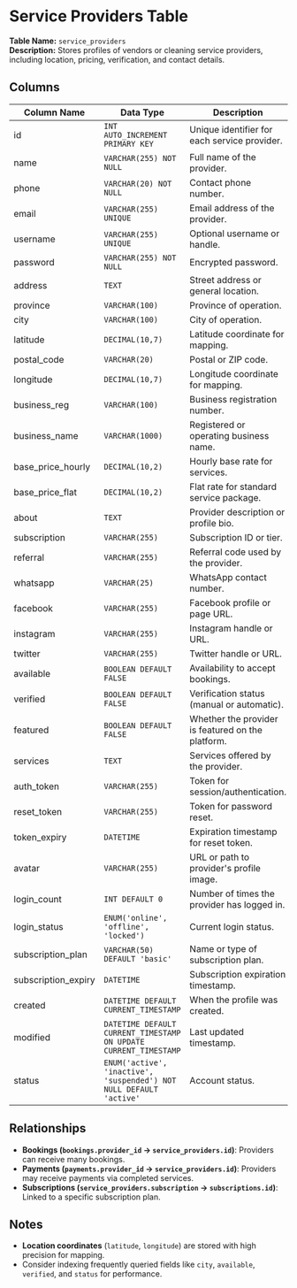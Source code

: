 # Service Providers Table

**Table Name:** `service_providers`  
**Description:** Stores profiles of vendors or cleaning service providers, including location, pricing, verification, and contact details.

## Columns

| Column Name         | Data Type                                                           | Description                                       |
| ------------------- | ------------------------------------------------------------------- | ------------------------------------------------- |
| id                  | `INT AUTO_INCREMENT PRIMARY KEY`                                    | Unique identifier for each service provider.      |
| name                | `VARCHAR(255) NOT NULL`                                             | Full name of the provider.                        |
| phone               | `VARCHAR(20) NOT NULL`                                              | Contact phone number.                             |
| email               | `VARCHAR(255) UNIQUE`                                               | Email address of the provider.                    |
| username            | `VARCHAR(255) UNIQUE`                                               | Optional username or handle.                      |
| password            | `VARCHAR(255) NOT NULL`                                             | Encrypted password.                               |
| address             | `TEXT`                                                              | Street address or general location.               |
| province            | `VARCHAR(100)`                                                      | Province of operation.                            |
| city                | `VARCHAR(100)`                                                      | City of operation.                                |
| latitude            | `DECIMAL(10,7)`                                                     | Latitude coordinate for mapping.                  |
| postal_code         | `VARCHAR(20)`                                                       | Postal or ZIP code.                               |
| longitude           | `DECIMAL(10,7)`                                                     | Longitude coordinate for mapping.                 |
| business_reg        | `VARCHAR(100)`                                                      | Business registration number.                     |
| business_name       | `VARCHAR(1000)`                                                     | Registered or operating business name.            |
| base_price_hourly   | `DECIMAL(10,2)`                                                     | Hourly base rate for services.                    |
| base_price_flat     | `DECIMAL(10,2)`                                                     | Flat rate for standard service package.           |
| about               | `TEXT`                                                              | Provider description or profile bio.              |
| subscription        | `VARCHAR(255)`                                                      | Subscription ID or tier.                          |
| referral            | `VARCHAR(255)`                                                      | Referral code used by the provider.               |
| whatsapp            | `VARCHAR(25)`                                                       | WhatsApp contact number.                          |
| facebook            | `VARCHAR(255)`                                                      | Facebook profile or page URL.                     |
| instagram           | `VARCHAR(255)`                                                      | Instagram handle or URL.                          |
| twitter             | `VARCHAR(255)`                                                      | Twitter handle or URL.                            |
| available           | `BOOLEAN DEFAULT FALSE`                                             | Availability to accept bookings.                  |
| verified            | `BOOLEAN DEFAULT FALSE`                                             | Verification status (manual or automatic).        |
| featured            | `BOOLEAN DEFAULT FALSE`                                             | Whether the provider is featured on the platform. |
| services            | `TEXT`                                                              | Services offered by the provider.                 |
| auth_token          | `VARCHAR(255)`                                                      | Token for session/authentication.                 |
| reset_token         | `VARCHAR(255)`                                                      | Token for password reset.                         |
| token_expiry        | `DATETIME`                                                          | Expiration timestamp for reset token.             |
| avatar              | `VARCHAR(255)`                                                      | URL or path to provider's profile image.          |
| login_count         | `INT DEFAULT 0`                                                     | Number of times the provider has logged in.       |
| login_status        | `ENUM('online', 'offline', 'locked')`                               | Current login status.                             |
| subscription_plan   | `VARCHAR(50) DEFAULT 'basic'`                                       | Name or type of subscription plan.                |
| subscription_expiry | `DATETIME`                                                          | Subscription expiration timestamp.                |
| created             | `DATETIME DEFAULT CURRENT_TIMESTAMP`                                | When the profile was created.                     |
| modified            | `DATETIME DEFAULT CURRENT_TIMESTAMP ON UPDATE CURRENT_TIMESTAMP`    | Last updated timestamp.                           |
| status              | `ENUM('active', 'inactive', 'suspended') NOT NULL DEFAULT 'active'` | Account status.                                   |

## Relationships

- **Bookings (`bookings.provider_id` → `service_providers.id`)**: Providers can receive many bookings.
- **Payments (`payments.provider_id` → `service_providers.id`)**: Providers may receive payments via completed services.
- **Subscriptions (`service_providers.subscription` → `subscriptions.id`)**: Linked to a specific subscription plan.

## Notes

- **Location coordinates** (`latitude`, `longitude`) are stored with high precision for mapping.
- Consider indexing frequently queried fields like `city`, `available`, `verified`, and `status` for performance.
